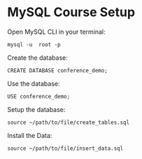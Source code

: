 # MySQL Course Setup

Open MySQL CLI in your terminal:

	mysql -u  root -p

Create the database:

	CREATE DATABASE conference_demo;

Use the database:

	USE conference_demo;

Setup the database:

	source ~/path/to/file/create_tables.sql

Install the Data:

    source ~/path/to/file/insert_data.sql